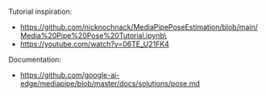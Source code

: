 Tutorial inspiration:
 - https://github.com/nicknochnack/MediaPipePoseEstimation/blob/main/Media%20Pipe%20Pose%20Tutorial.ipynb\
 - https://youtube.com/watch?v=06TE_U21FK4

Documentation:
- https://github.com/google-ai-edge/mediapipe/blob/master/docs/solutions/pose.md

